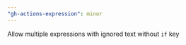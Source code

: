 ```yaml
---
"gh-actions-expression": minor
---
```


Allow multiple expressions with ignored text without `if` key
